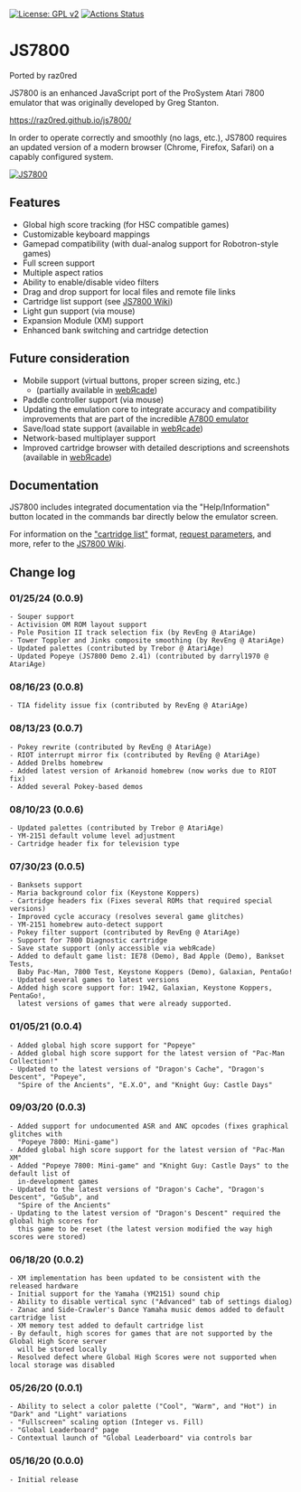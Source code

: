 [![License: GPL v2](https://img.shields.io/badge/License-GPL%20v2-blue.svg)](https://www.gnu.org/licenses/old-licenses/gpl-2.0.en.html)
[![Actions Status](https://github.com/raz0red/js7800/workflows/Build/badge.svg)](https://github.com/raz0red/js7800/actions)

# JS7800

Ported by raz0red

JS7800 is an enhanced JavaScript port of the ProSystem Atari 7800 emulator that was originally developed by Greg Stanton.

https://raz0red.github.io/js7800/

In order to operate correctly and smoothly (no lags, etc.), JS7800 requires an updated version of a modern browser (Chrome, Firefox, Safari) on a capably configured system.

[![JS7800](https://github.com/raz0red/js7800/raw/master/screenshots/screenshot.png)](https://raz0red.github.io/js7800/)

## Features

* Global high score tracking (for HSC compatible games)
* Customizable keyboard mappings
* Gamepad compatibility (with dual-analog support for Robotron-style games)
* Full screen support
* Multiple aspect ratios
* Ability to enable/disable video filters
* Drag and drop support for local files and remote file links
* Cartridge list support (see [JS7800 Wiki](https://github.com/raz0red/js7800/wiki/Cartridge%20Lists))
* Light gun support (via mouse)
* Expansion Module (XM) support
* Enhanced bank switching and cartridge detection

## Future consideration

* Mobile support (virtual buttons, proper screen sizing, etc.)
  * (partially available in [webЯcade](https://www.webrcade.com))
* Paddle controller support (via mouse)
* Updating the emulation core to integrate accuracy and compatibility improvements that are part of the incredible [A7800 emulator](http://7800.8bitdev.org/index.php/A7800_Emulator)
* Save/load state support (available in [webЯcade](https://www.webrcade.com))
* Network-based multiplayer support
* Improved cartridge browser with detailed descriptions and screenshots (available in [webЯcade](https://www.webrcade.com))

## Documentation

JS7800 includes integrated documentation via the "Help/Information" button located in the commands bar directly below the emulator screen.

For information on the ["cartridge list"](https://github.com/raz0red/js7800/wiki/Cartridge%20Lists) format,  [request parameters](https://github.com/raz0red/js7800/wiki/Request%20Parameters), and more, refer to the [JS7800 Wiki](https://github.com/raz0red/js7800/wiki).

## Change log

### 01/25/24 (0.0.9)
    - Souper support
    - Activision OM ROM layout support
    - Pole Position II track selection fix (by RevEng @ AtariAge)
    - Tower Toppler and Jinks composite smoothing (by RevEng @ AtariAge)
    - Updated palettes (contributed by Trebor @ AtariAge)
    - Updated Popeye (JS7800 Demo 2.41) (contributed by darryl1970 @ AtariAge)

### 08/16/23 (0.0.8)
    - TIA fidelity issue fix (contributed by RevEng @ AtariAge)

### 08/13/23 (0.0.7)
    - Pokey rewrite (contributed by RevEng @ AtariAge)
    - RIOT interrupt mirror fix (contributed by RevEng @ AtariAge)
    - Added Drelbs homebrew
    - Added latest version of Arkanoid homebrew (now works due to RIOT fix)
    - Added several Pokey-based demos

### 08/10/23 (0.0.6)
    - Updated palettes (contributed by Trebor @ AtariAge)
    - YM-2151 default volume level adjustment
    - Cartridge header fix for television type

### 07/30/23 (0.0.5)
    - Banksets support
    - Maria background color fix (Keystone Koppers)
    - Cartridge headers fix (Fixes several ROMs that required special versions)
    - Improved cycle accuracy (resolves several game glitches)
    - YM-2151 homebrew auto-detect support
    - Pokey filter support (contributed by RevEng @ AtariAge)
    - Support for 7800 Diagnostic cartridge
    - Save state support (only accessible via webЯcade)
    - Added to default game list: IE78 (Demo), Bad Apple (Demo), Bankset Tests,
      Baby Pac-Man, 7800 Test, Keystone Koppers (Demo), Galaxian, PentaGo!
    - Updated several games to latest versions
    - Added high score support for: 1942, Galaxian, Keystone Koppers, PentaGo!,
      latest versions of games that were already supported.

### 01/05/21 (0.0.4)
    - Added global high score support for "Popeye"
    - Added global high score support for the latest version of "Pac-Man Collection!"
    - Updated to the latest versions of "Dragon's Cache", "Dragon's Descent", "Popeye",
      "Spire of the Ancients", "E.X.O", and "Knight Guy: Castle Days"

### 09/03/20 (0.0.3)
    - Added support for undocumented ASR and ANC opcodes (fixes graphical glitches with
      "Popeye 7800: Mini-game")
    - Added global high score support for the latest version of "Pac-Man XM"
    - Added "Popeye 7800: Mini-game" and "Knight Guy: Castle Days" to the default list of
      in-development games
    - Updated to the latest versions of "Dragon's Cache", "Dragon's Descent", "GoSub", and
      "Spire of the Ancients"
    - Updating to the latest version of "Dragon's Descent" required the global high scores for
      this game to be reset (the latest version modified the way high scores were stored)

### 06/18/20 (0.0.2)
    - XM implementation has been updated to be consistent with the released hardware
    - Initial support for the Yamaha (YM2151) sound chip
    - Ability to disable vertical sync ("Advanced" tab of settings dialog)
    - Zanac and Side-Crawler's Dance Yamaha music demos added to default cartridge list
    - XM memory test added to default cartridge list
    - By default, high scores for games that are not supported by the Global High Score server
      will be stored locally
    - Resolved defect where Global High Scores were not supported when local storage was disabled

### 05/26/20 (0.0.1)
    - Ability to select a color palette ("Cool", "Warm", and "Hot") in "Dark" and "Light" variations
    - "Fullscreen" scaling option (Integer vs. Fill)
    - "Global Leaderboard" page
    - Contextual launch of "Global Leaderboard" via controls bar

### 05/16/20 (0.0.0)
    - Initial release

